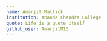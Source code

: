 ```yaml
---
name: Amarjit Mallick
institution: Ananda Chandra College
quote: Life is a quote itself
github_user: AmarjitM13
---
```

